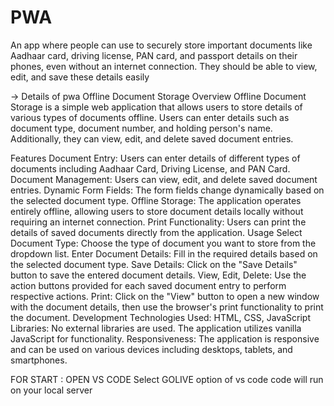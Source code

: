 # PWA
An app where people can use to securely store important documents like Aadhaar card, driving license, PAN card, and passport details on their phones, even without an internet connection. They should be able to view, edit, and save these details easily



-> Details of pwa
Offline Document Storage
Overview
Offline Document Storage is a simple web application that allows users to store details of various types of documents offline. Users can enter details such as document type, document number, and holding person's name. Additionally, they can view, edit, and delete saved document entries.

Features
Document Entry: Users can enter details of different types of documents including Aadhaar Card, Driving License, and PAN Card.
Document Management: Users can view, edit, and delete saved document entries.
Dynamic Form Fields: The form fields change dynamically based on the selected document type.
Offline Storage: The application operates entirely offline, allowing users to store document details locally without requiring an internet connection.
Print Functionality: Users can print the details of saved documents directly from the application.
Usage
Select Document Type: Choose the type of document you want to store from the dropdown list.
Enter Document Details: Fill in the required details based on the selected document type.
Save Details: Click on the "Save Details" button to save the entered document details.
View, Edit, Delete: Use the action buttons provided for each saved document entry to perform respective actions.
Print: Click on the "View" button to open a new window with the document details, then use the browser's print functionality to print the document.
Development
Technologies Used: HTML, CSS, JavaScript
Libraries: No external libraries are used. The application utilizes vanilla JavaScript for functionality.
Responsiveness: The application is responsive and can be used on various devices including desktops, tablets, and smartphones.



FOR START : OPEN VS CODE 
            Select GOLIVE option of vs code code will run on your local server

